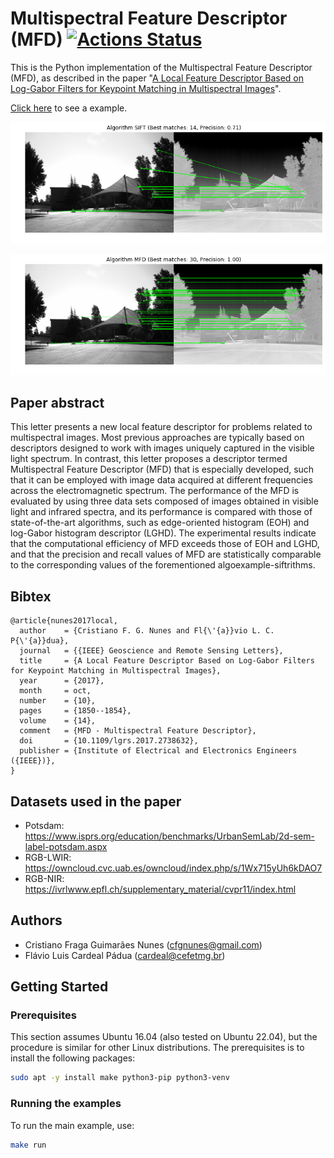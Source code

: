 # Multispectral Feature Descriptor (MFD) [![Actions Status](https://github.com/cfgnunes/mfd/workflows/build/badge.svg)](https://github.com/cfgnunes/mfd/actions)

This is the Python implementation of the Multispectral Feature Descriptor (MFD), as described in the paper "[A Local Feature Descriptor Based on Log-Gabor Filters for Keypoint Matching in Multispectral Images](https://ieeexplore.ieee.org/document/8024177)".

[Click here](https://github.com/cfgnunes/mfd/blob/master/MatchingExample.ipynb) to see a example.

![SIFT](images-sample/example_sift.png)

![MFD](images-sample/example_mfd.png)

## Paper abstract

This letter presents a new local feature descriptor for problems related to multispectral images.
Most previous approaches are typically based on descriptors designed to work with images uniquely captured in the visible light spectrum.
In contrast, this letter proposes a descriptor termed Multispectral Feature Descriptor (MFD) that is especially developed, such that it can be employed with image data acquired at different frequencies across the electromagnetic spectrum.
The performance of the MFD is evaluated by using three data sets composed of images obtained in visible light and infrared spectra, and its performance is compared with those of state-of-the-art algorithms, such as edge-oriented histogram (EOH) and log-Gabor histogram descriptor (LGHD).
The experimental results indicate that the computational efficiency of MFD exceeds those of EOH and LGHD, and that the precision and recall values of MFD are statistically comparable to the corresponding values of the forementioned algoexample-siftrithms.

## Bibtex

```TeX
@article{nunes2017local,
  author    = {Cristiano F. G. Nunes and Fl{\'{a}}vio L. C. P{\'{a}}dua},
  journal   = {{IEEE} Geoscience and Remote Sensing Letters},
  title     = {A Local Feature Descriptor Based on Log-Gabor Filters for Keypoint Matching in Multispectral Images},
  year      = {2017},
  month     = oct,
  number    = {10},
  pages     = {1850--1854},
  volume    = {14},
  comment   = {MFD - Multispectral Feature Descriptor},
  doi       = {10.1109/lgrs.2017.2738632},
  publisher = {Institute of Electrical and Electronics Engineers ({IEEE})},
}
```

## Datasets used in the paper

- Potsdam: <https://www.isprs.org/education/benchmarks/UrbanSemLab/2d-sem-label-potsdam.aspx>
- RGB-LWIR: <https://owncloud.cvc.uab.es/owncloud/index.php/s/1Wx715yUh6kDAO7>
- RGB-NIR: <https://ivrlwww.epfl.ch/supplementary_material/cvpr11/index.html>

## Authors

- Cristiano Fraga Guimarães Nunes (<cfgnunes@gmail.com>)
- Flávio Luis Cardeal Pádua (<cardeal@cefetmg.br>)

## Getting Started

### Prerequisites

This section assumes Ubuntu 16.04 (also tested on Ubuntu 22.04), but the procedure is similar for other Linux distributions. The prerequisites is to install the following packages:

```sh
sudo apt -y install make python3-pip python3-venv
```

### Running the examples

To run the main example, use:

```sh
make run
```
